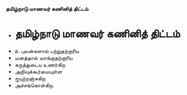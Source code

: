 **தமிழ்நாடு மாணவர் கணினித் திட்டம்**
- # தமிழ்நாடு மாணவர் கணினித் திட்டம்
- a. புலன்களால் பற்றுதற்குரிய
- மனத்தால் வாங்குதற்குரிய
- கருத்துடைய உணர்கிற
- அறிவுக்கூர்மையுள்ள
- ஐயுற்றஞ்சுகிற
- அச்சங்கொள்கிற.

